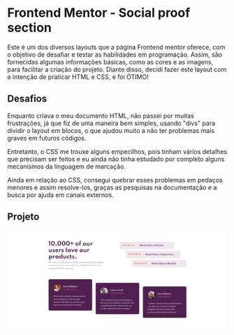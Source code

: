 # Frontend Mentor - Social proof section

Este é um dos diversos layouts que a página Frontend mentor oferece, com o objetivo de desafiar e testar as habilidades em programação.
Assim, são fornecidas algumas informações básicas, como as cores e as imagens, para facilitar a criação do projeto.
Diante disso, decidi fazer este layout com a intenção de praticar HTML e CSS, e foi ÓTIMO!

## Desafios 

Enquanto criava o meu documento HTML, não passei por muitas frustrações, já que fiz de uma maneira bem simples, usando "divs" para dividir o layout
em blocos, o que ajudou muito a não ter problemas mais graves em futuros códigos.

Entretanto, o CSS me trouxe alguns empecilhos, pois tinham vários detalhes que precisam ser feitos e eu ainda não tinha estudado por completo
alguns mecanismos da linguagem de marcação.

Ainda em relação ao CSS, consegui quebrar esses problemas em pedaços menores e assim resolve-los, graças as pesquisas na documentação e a busca por ajuda em 
canais externos.

## Projeto

![](https://github.com/emillyedu/FrontendMentor-Social-proof-section/blob/main/assets/projeto.png)
